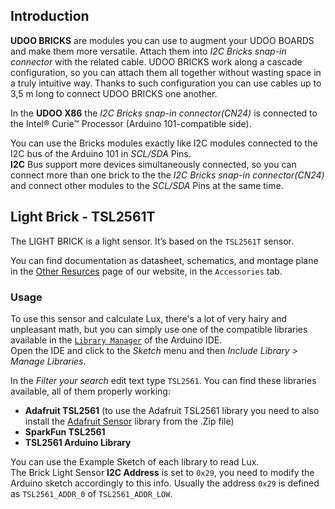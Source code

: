 ## Introduction

**UDOO BRICKS** are modules you can use to augment your UDOO BOARDS and make them more versatile. Attach them into *I2C Bricks snap-in connector* with the related cable. UDOO BRICKS work along a cascade configuration, so you can attach them all together without wasting space in a truly intuitive way. Thanks to such configuration you can use cables up to 3,5 m long to connect UDOO BRICKS one another.

In the **UDOO X86** the *I2C Bricks snap-in connector(CN24)* is connected to the Intel&reg; Curie&trade; Processor (Arduino 101-compatible side).

You can use the Bricks modules exactly like I2C modules connected to the I2C bus of the Arduino 101 in *SCL/SDA* Pins.  
**I2C** Bus support more devices simultaneously connected, so you can connect more than one brick to the the *I2C Bricks snap-in connector(CN24)* and connect other modules to the *SCL/SDA* Pins at the same time.

## Light Brick - TSL2561T

The LIGHT BRICK is a light sensor. It’s based on the `TSL2561T` sensor.

You can find documentation as datasheet, schematics, and montage plane in the [Other Resurces](https://www.udoo.org/other-resources/) page of our website, in the `Accessories` tab.

### Usage

To use this sensor and calculate Lux, there's a lot of very hairy and unpleasant math, but you can simply use one of the compatible libraries available in the [`Library Manager`](https://www.arduino.cc/en/guide/libraries) of the Arduino IDE.  
 Open the IDE and click to the *Sketch* menu and then *Include Library > Manage Libraries*.

 In the *Filter your search* edit text type `TSL2561`. You can find these libraries available, all of them properly working:
 * **Adafruit TSL2561** (to use the Adafruit TSL2561 library you need to also install the [Adafruit Sensor](https://github.com/adafruit/Adafruit_Sensor/archive/master.zip) library from the .Zip file)
 * **SparkFun TSL2561**
 * **TSL2561 Arduino Library**

You can use the Example Sketch of each library to read Lux.   
The Brick Light Sensor **I2C Address** is set to `0x29`, you need to modify the Arduino sketch accordingly to this info. Usually the address `0x29` is defined as `TSL2561_ADDR_0` of `TSL2561_ADDR_LOW`.

